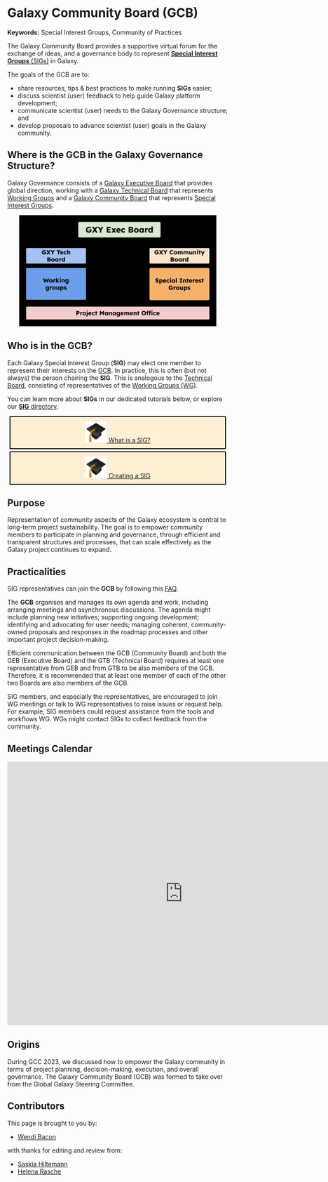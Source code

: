 # Galaxy Community Board (GCB)

<slot name="/community/governance/linkbox" />

**Keywords:** Special Interest Groups, Community of Practices

<!-- This is the text from this GTN snippet. One day, would be good to make one central location for this and embed it https://training.galaxyproject.org/training-material/topics/community/faqs/governance_gcb.html -->

The Galaxy Community Board provides a supportive virtual forum for the exchange of ideas, and a governance body to represent [**Special Interest Groups** (SIGs)](https://galaxyproject.org/community/sig/) in Galaxy.

The goals of the GCB are to:

 - share resources, tips & best practices to make running **SIGs** easier;
 - discuss scientist (user) feedback to help guide Galaxy platform development;
 - communicate scientist (user) needs to the Galaxy Governance structure; and
 - develop proposals to advance scientist (user) goals in the Galaxy community.

## Where is the GCB in the Galaxy Governance Structure?

<!-- This is the text from this GTN snippet. One day, would be good to make one central location for this and embed it https://training.galaxyproject.org/training-material/topics/community/faqs/governance_structure.html -->

Galaxy Governance consists of a [Galaxy Executive Board](https://galaxyproject.org/community/governance/geb/) that provides global direction, working with a [Galaxy Technical Board](https://galaxyproject.org/community/governance/gtb/) that represents [Working Groups](https://galaxyproject.org/community/wg/) and a [Galaxy Community Board](https://galaxyproject.org/community/governance/gcb/) that represents [Special Interest Groups](https://galaxyproject.org/community/sig/).

<p align="center">
<img src="structure.png" alt="Galaxy Executive Board is in a rectangle over top of two rectangles, the Galaxy Technical Board and Galaxy Community Board, which are themselves over top of Working Groups and Special Interest Groups, respectively. A Project Management Office rectangle spans the image across the bottom" style="width:450px">
</p>

## Who is in the GCB?
Each Galaxy Special Interest Group (**SIG**) may elect one member to represent their interests on the [GCB](/community/governance/gcb/). In practice, this is often (but not always) the person chairing the **SIG**.
This is analogous to the [Technical Board](/community/governance/gtb/), consisting of representatives of the [Working Groups (WG)](/community/wg).

You can learn more about **SIGs** in our dedicated tutorials below, or explore our [**SIG** directory](/community/sig).

<div style="text-align: center;">
  <div class="row">
    <div class="col-md-6">
      <div class="row">
        <div style="border: 2px solid black; padding: 10px; margin: 5px;background-color: papayawhip">
          <a href="https://training.galaxyproject.org/training-material/topics/community/tutorials/sig_define/tutorial.html">
          <img src="gtn_hat.png" alt="GTN Hat" width="50">
          What is a SIG?
          </a>
        </div>
        <div style="border: 2px solid black; padding: 10px; margin: 5px;background-color: papayawhip">
          <a href="https://training.galaxyproject.org/training-material/topics/community/tutorials/sig_create/tutorial.html">
          <img src="gtn_hat.png" alt="GTN Hat" width="50">
          Creating a SIG
          </a>
        </div>
      </div>
    </div>
  </div>
</div>

## Purpose

Representation of community aspects of the Galaxy ecosystem is central to long-term project sustainability. The goal is to empower community members
to participate in planning and governance, through efficient and transparent structures and processes, that can scale effectively as the Galaxy project continues to expand.

## Practicalities

SIG representatives can join the **GCB** by following this [FAQ](https://training.galaxyproject.org/training-material/topics/community/faqs/governance_gcb_join.html).

The **GCB** organises and manages its own agenda and work, including arranging meetings and asynchronous discussions. The agenda might include planning new initiatives; supporting ongoing development; identifying and advocating for user needs; managing coherent, community-owned proposals and responses in the roadmap
processes and other important project decision-making.

Efficient communication between the GCB (Community Board) and both the GEB (Executive Board) and the GTB (Technical Board) requires at least one representative
from GEB and from GTB to be also members of the GCB. Therefore, it is recommended that at least one member of each of the other two Boards are also members of the GCB.

SIG members, and especially the representatives, are encouraged to join WG meetings or talk to WG representatives to raise issues or request help.
For example, SIG members could request assistance from the tools and workflows WG. WGs might contact SIGs to collect feedback from the community.

## Meetings Calendar

<iframe src="https://calendar.google.com/calendar/embed?height=600&wkst=1&ctz=Europe%2FLondon&showPrint=0&mode=AGENDA&showCalendars=0&src=MDQwNDY2MDRhNGYxODE2NDk0MjBkYTQzMzUzMTBkN2E1MmQxMGJmNDkxNDgwMGEyZjNhYjEzZWE0ZWY3MzEyY0Bncm91cC5jYWxlbmRhci5nb29nbGUuY29t&color=%237CB342" style="border-width:0" width="800" height="600" frameborder="0" scrolling="no"></iframe>

## Origins

During GCC 2023, we discussed how to empower the Galaxy community in terms of project planning, decision-making, execution, and overall governance. The Galaxy Community Board (GCB) was formed to take over from the Global Galaxy Steering Committee.

## Contributors
This page is brought to you by:
- [Wendi Bacon](https://training.galaxyproject.org/training-material/hall-of-fame/nomadscientist/)

with thanks for editing and review from:

 - [Saskia Hiltemann](https://training.galaxyproject.org/training-material/hall-of-fame/shiltemann/)
 - [Helena Rasche](https://training.galaxyproject.org/training-material/hall-of-fame/hexylena/)
